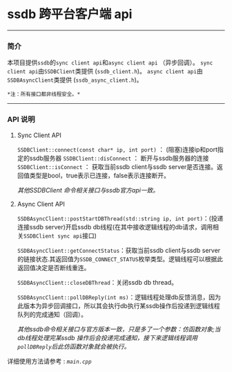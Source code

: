# ssdb 跨平台客户端 api
------

### 简介
    
本项目提供`ssdb`的`sync client api`和`async client api` （异步回调）。
    `sync client api`由`SSDBClient`类提供 (`ssdb_client.h`)。
    `async client api`由`SSDBAsyncClient`类提供 (`ssdb_async_client.h`)。
    
    *注：所有接口都非线程安全。*

---


### API 说明
1. Sync Client API

    `SSDBClient::connect(const char* ip, int port)` ： (阻塞)连接ip和port指定的ssdb服务器
    `SSDBClient::disConnect` ： 断开与ssdb服务器的连接
    `SSDBClient::isConnect` ： 获取当前ssdb client与ssdb             server是否连接。返回值类型是bool，true表示已连接，false表示连接断开。

    *其他SSDBClient 命令相关接口与ssdb官方api一致。*

2. Async Client API

    `SSDBAsyncClient::postStartDBThread(std::string ip, int port)`：(投递连接ssdb server)开启ssdb db线程(在其中接收逻辑线程的db请求，调用相关`SSDBClient sync api`接口)
    
    `SSDBAsyncClient::getConnectStatus`：获取当前ssdb client与ssdb server的链接状态.其返回值为`SSDB_CONNECT_STATUS`枚举类型。逻辑线程可以根据此返回值决定是否断线重连。
    
    `SSDBAsyncClient::closeDBThread`：关闭ssdb db thread。
    
    `SSDBAsyncClient::pollDBReply(int ms)`：逻辑线程处理db反馈消息，因为此版本为异步回调接口，所以其会执行db执行某ssdb操作后投递到逻辑线程队列的完成通知（回调）。

    *其他ssdb命令相关接口与官方版本一致，只是多了一个参数：仿函数对象;当db线程处理完某ssdb 操作后会投递完成通知，接下来逻辑线程调用`pollDBReply`后此仿函数对象就会被执行。*
    
详细使用方法请参考 : *`main.cpp`*




